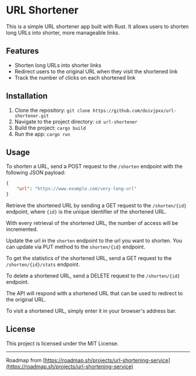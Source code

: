 # URL Shortener

This is a simple URL shortener app built with Rust. It allows users to shorten long URLs into shorter, more manageable links.

## Features

- Shorten long URLs into shorter links
- Redirect users to the original URL when they visit the shortened link
- Track the number of clicks on each shortened link

## Installation

1. Clone the repository: `git clone https://github.com/doivjpxx/url-shortener.git`
2. Navigate to the project directory: `cd url-shortener`
3. Build the project: `cargo build`
4. Run the app: `cargo run`

## Usage

To shorten a URL, send a POST request to the `/shorten` endpoint with the following JSON payload:

```json
{
    "url": "https://www.example.com/very-long-url"
}
```

Retrieve the shortened URL by sending a GET request to the `/shorten/{id}` endpoint, where `{id}` is the unique identifier of the shortened URL.

With every retrieval of the shortened URL, the number of access will be incremented.

Update the url in the `shorten` endpoint to the url you want to shorten. You can update via PUT method to the `shorten/{id}` endpoint.

To get the statistics of the shortened URL, send a GET request to the `/shorten/{id}/stats` endpoint.

To delete a shortened URL, send a DELETE request to the `/shorten/{id}` endpoint.

The API will respond with a shortened URL that can be used to redirect to the original URL.

To visit a shortened URL, simply enter it in your browser's address bar.

## License

This project is licensed under the MIT License.

---
Roadmap from [https://roadmap.sh/projects/url-shortening-service](https://roadmap.sh/projects/url-shortening-service)

